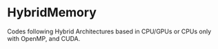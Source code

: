 # HybridMemory
Codes following Hybrid Architectures based in CPU/GPUs or CPUs only with OpenMP, and CUDA.
